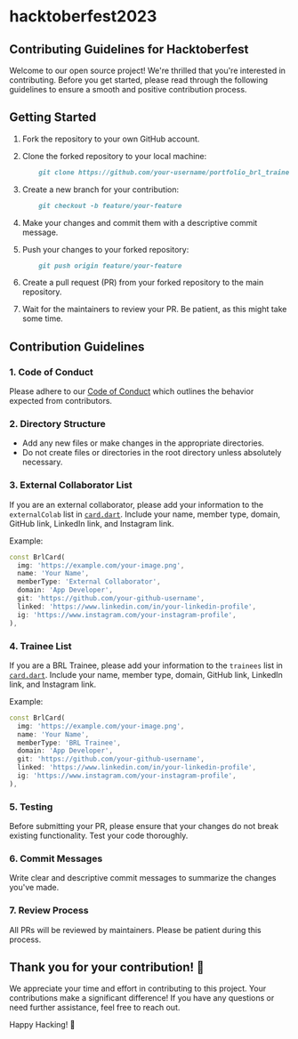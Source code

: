 # hacktoberfest2023

## Contributing Guidelines for Hacktoberfest

Welcome to our open source project! We're thrilled that you're interested in contributing. Before you get started, please read through the following guidelines to ensure a smooth and positive contribution process.

## Getting Started

1. Fork the repository to your own GitHub account.

2. Clone the forked repository to your local machine:

    ```markdown
        git clone https://github.com/your-username/portfolio_brl_trainees.git
    ```

3. Create a new branch for your contribution:

    ```markdown
        git checkout -b feature/your-feature
    ```

4. Make your changes and commit them with a descriptive commit message.

5. Push your changes to your forked repository:

    ```markdown
        git push origin feature/your-feature
    ```

6. Create a pull request (PR) from your forked repository to the main repository.

7. Wait for the maintainers to review your PR. Be patient, as this might take some time.

## Contribution Guidelines

### 1. Code of Conduct

Please adhere to our [Code of Conduct](CODE_OF_CONDUCT.md) which outlines the behavior expected from contributors.

### 2. Directory Structure

- Add any new files or make changes in the appropriate directories.
- Do not create files or directories in the root directory unless absolutely necessary.

### 3. External Collaborator List

If you are an external collaborator, please add your information to the `externalColab` list in [`card.dart`](path/to/file). Include your name, member type, domain, GitHub link, LinkedIn link, and Instagram link.

Example:

```dart
const BrlCard(
  img: 'https://example.com/your-image.png',
  name: 'Your Name',
  memberType: 'External Collaborator',
  domain: 'App Developer',
  git: 'https://github.com/your-github-username',
  linked: 'https://www.linkedin.com/in/your-linkedin-profile',
  ig: 'https://www.instagram.com/your-instagram-profile',
),
```

### 4. Trainee List

If you are a BRL Trainee, please add your information to the `trainees` list in [`card.dart`](path/to/file). Include your name, member type, domain, GitHub link, LinkedIn link, and Instagram link.

Example:

```dart
const BrlCard(
  img: 'https://example.com/your-image.png',
  name: 'Your Name',
  memberType: 'BRL Trainee',
  domain: 'App Developer',
  git: 'https://github.com/your-github-username',
  linked: 'https://www.linkedin.com/in/your-linkedin-profile',
  ig: 'https://www.instagram.com/your-instagram-profile',
),
```

### 5. Testing

Before submitting your PR, please ensure that your changes do not break existing functionality. Test your code thoroughly.

### 6. Commit Messages

Write clear and descriptive commit messages to summarize the changes you've made.

### 7. Review Process

All PRs will be reviewed by maintainers. Please be patient during this process.

## Thank you for your contribution! 🚀

We appreciate your time and effort in contributing to this project. Your contributions make a significant difference! If you have any questions or need further assistance, feel free to reach out.

Happy Hacking! 🎉
